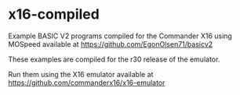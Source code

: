 # x16-compiled
Example BASIC V2 programs compiled for the Commander X16 using MOSpeed available at https://github.com/EgonOlsen71/basicv2

These examples are compiled for the r30 release of the emulator.

Run them using the X16 emulator available at https://github.com/commanderx16/x16-emulator


